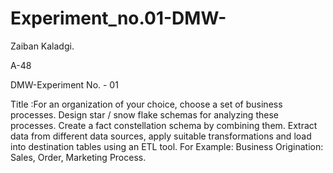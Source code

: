 # Experiment_no.01-DMW-
Zaiban Kaladgi.

A-48

DMW-Experiment No. - 01

Title :For an organization of your choice, choose a set of business processes. Design star / snow flake schemas for analyzing these processes. Create a fact constellation schema by combining them. Extract data from different data sources, apply suitable transformations and load into destination tables using an ETL tool. For Example: Business Origination: Sales, Order, Marketing Process.
